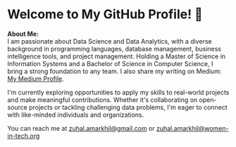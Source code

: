 # Welcome to My GitHub Profile! 👋

**About Me:**
<br>
I am passionate about Data Science and Data Analytics, with a diverse background in programming languages, database management, business intelligence tools, and project management. Holding a Master of Science in Information Systems and a Bachelor of Science in Computer Science, I bring a strong foundation to any team. I also share my writing on Medium: [My Medium Profile](https://medium.com/@zuhalA).

I'm currently exploring opportunities to apply my skills to real-world projects and make meaningful contributions. Whether it's collaborating on open-source projects or tackling challenging data problems, I'm eager to connect with like-minded individuals and organizations.
<br>

You can reach me at zuhal.amarkhil@gmail.com or zuhal.amarkhil@women-in-tech.org
